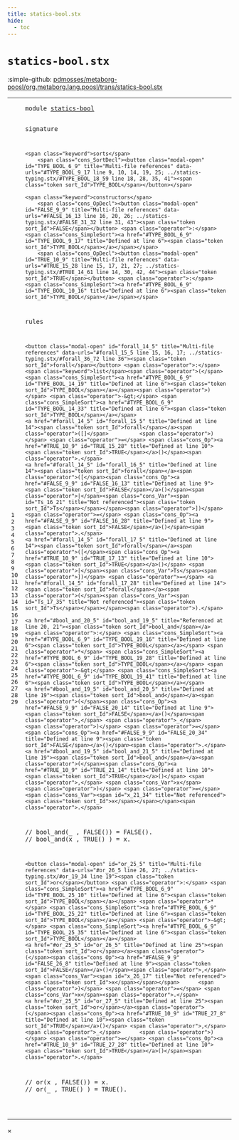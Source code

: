 ```yaml
---
title: statics-bool.stx
hide:
  - toc
---
```


# `statics-bool.stx`

:simple-github: [pdmosses/metaborg-poosl/org.metaborg.lang.poosl/trans/statics-bool.stx]

[pdmosses/metaborg-poosl/org.metaborg.lang.poosl/trans/statics-bool.stx]: https://github.com/pdmosses/metaborg-poosl/blob/master/org.metaborg.lang.poosl/trans/statics-bool.stx "The source file on GitHub"

<div class="stx"><table class="highlighttable"><tbody><tr><td class="linenos"><div class="linenodiv"><pre><span></span>1
2
3
4
5
6
7
8
9
10
11
12
13
14
15
16
17
18
19
20
21
22
23
24
25
26
27
28
29
</pre></div></td>
<td class="code"><pre><code><span class="keyword">module</span> <a href="../statics-typing.stx/#statics-bool_6_5" id="statics-bool_1_8" title="Referenced at ../statics-typing.stx line 6"><span class="token sort_Id">statics-bool</span></a>

<span class="keyword">signature</span>

    <span class="keyword">sorts</span>
        <span class="cons_SortDecl"><button class="modal-open" id="TYPE_BOOL_6_9" title="Multi-file references" data-urls="#TYPE_BOOL_9_17 line 9, 10, 14, 19, 25; ../statics-typing.stx/#TYPE_BOOL_18_59 line 18, 28, 35, 41"><span class="token sort_Id">TYPE_BOOL</span></button></span>

    <span class="keyword">constructors</span>
        <span class="cons_OpDecl"><button class="modal-open" id="FALSE_9_9" title="Multi-file references" data-urls="#FALSE_16_13 line 16, 20, 26; ../statics-typing.stx/#FALSE_31_32 line 31, 43"><span class="token sort_Id">FALSE</span></button> <span class="operator">:</span> <span class="cons_SimpleSort"><a href="#TYPE_BOOL_6_9" id="TYPE_BOOL_9_17" title="Defined at line 6"><span class="token sort_Id">TYPE_BOOL</span></a></span></span>
        <span class="cons_OpDecl"><button class="modal-open" id="TRUE_10_9" title="Multi-file references" data-urls="#TRUE_15_28 line 15, 17, 21, 27; ../statics-typing.stx/#TRUE_14_61 line 14, 30, 42, 44"><span class="token sort_Id">TRUE</span></button> <span class="operator">:</span> <span class="cons_SimpleSort"><a href="#TYPE_BOOL_6_9" id="TYPE_BOOL_10_16" title="Defined at line 6"><span class="token sort_Id">TYPE_BOOL</span></a></span></span>

<span class="keyword">rules</span>

    <button class="modal-open" id="forall_14_5" title="Multi-file references" data-urls="#forall_15_5 line 15, 16, 17; ../statics-typing.stx/#forall_36_72 line 36"><span class="token sort_Id">forall</span></button> <span class="operator">:</span> <span class="keyword">list</span><span class="operator">(</span><span class="cons_SimpleSort"><a href="#TYPE_BOOL_6_9" id="TYPE_BOOL_14_19" title="Defined at line 6"><span class="token sort_Id">TYPE_BOOL</span></a></span><span class="operator">)</span> <span class="operator">-&gt;</span> <span class="cons_SimpleSort"><a href="#TYPE_BOOL_6_9" id="TYPE_BOOL_14_33" title="Defined at line 6"><span class="token sort_Id">TYPE_BOOL</span></a></span>
    <a href="#forall_14_5" id="forall_15_5" title="Defined at line 14"><span class="token sort_Id">forall</span></a><span class="operator">([]</span>          <span class="operator">)</span> <span class="operator">=</span> <span class="cons_Op"><a href="#TRUE_10_9" id="TRUE_15_28" title="Defined at line 10"><span class="token sort_Id">TRUE</span></a>()</span><span class="operator">.</span>
    <a href="#forall_14_5" id="forall_16_5" title="Defined at line 14"><span class="token sort_Id">forall</span></a><span class="operator">([</span><span class="cons_Op"><a href="#FALSE_9_9" id="FALSE_16_13" title="Defined at line 9"><span class="token sort_Id">FALSE</span></a>()</span><span class="operator">|</span><span class="cons_Var"><span id="Ts_16_21" title="Not referenced"><span class="token sort_Id">Ts</span></span></span><span class="operator">])</span> <span class="operator">=</span> <span class="cons_Op"><a href="#FALSE_9_9" id="FALSE_16_28" title="Defined at line 9"><span class="token sort_Id">FALSE</span></a>()</span><span class="operator">.</span>
    <a href="#forall_14_5" id="forall_17_5" title="Defined at line 14"><span class="token sort_Id">forall</span></a><span class="operator">([</span><span class="cons_Op"><a href="#TRUE_10_9" id="TRUE_17_13" title="Defined at line 10"><span class="token sort_Id">TRUE</span></a>()</span> <span class="operator">|</span><span class="cons_Var">Ts</span><span class="operator">])</span> <span class="operator">=</span> <a href="#forall_14_5" id="forall_17_28" title="Defined at line 14"><span class="token sort_Id">forall</span></a><span class="operator">(</span><span class="cons_Var"><span id="Ts_17_35" title="Not referenced"><span class="token sort_Id">Ts</span></span></span><span class="operator">).</span>

    <a href="#bool_and_20_5" id="bool_and_19_5" title="Referenced at line 20, 21"><span class="token sort_Id">bool_and</span></a> <span class="operator">:</span> <span class="cons_SimpleSort"><a href="#TYPE_BOOL_6_9" id="TYPE_BOOL_19_16" title="Defined at line 6"><span class="token sort_Id">TYPE_BOOL</span></a></span> <span class="operator">*</span> <span class="cons_SimpleSort"><a href="#TYPE_BOOL_6_9" id="TYPE_BOOL_19_28" title="Defined at line 6"><span class="token sort_Id">TYPE_BOOL</span></a></span> <span class="operator">-&gt;</span> <span class="cons_SimpleSort"><a href="#TYPE_BOOL_6_9" id="TYPE_BOOL_19_41" title="Defined at line 6"><span class="token sort_Id">TYPE_BOOL</span></a></span>
    <a href="#bool_and_19_5" id="bool_and_20_5" title="Defined at line 19"><span class="token sort_Id">bool_and</span></a><span class="operator">(</span><span class="cons_Op"><a href="#FALSE_9_9" id="FALSE_20_14" title="Defined at line 9"><span class="token sort_Id">FALSE</span></a>()</span><span class="operator">,</span> <span class="operator">_</span>      <span class="operator">)</span> <span class="operator">=</span> <span class="cons_Op"><a href="#FALSE_9_9" id="FALSE_20_34" title="Defined at line 9"><span class="token sort_Id">FALSE</span></a>()</span><span class="operator">.</span>
    <a href="#bool_and_19_5" id="bool_and_21_5" title="Defined at line 19"><span class="token sort_Id">bool_and</span></a><span class="operator">(</span><span class="cons_Op"><a href="#TRUE_10_9" id="TRUE_21_14" title="Defined at line 10"><span class="token sort_Id">TRUE</span></a>()</span> <span class="operator">,</span> <span class="cons_Var">x</span>      <span class="operator">)</span> <span class="operator">=</span> <span class="cons_Var"><span id="x_21_34" title="Not referenced"><span class="token sort_Id">x</span></span></span><span class="operator">.</span>
<span class="layout">//  bool_and(_      , FALSE()) = FALSE().</span>
<span class="layout">//  bool_and(x      , TRUE() ) = x.</span>

    <button class="modal-open" id="or_25_5" title="Multi-file references" data-urls="#or_26_5 line 26, 27; ../statics-typing.stx/#or_19_34 line 19"><span class="token sort_Id">or</span></button> <span class="operator">:</span> <span class="cons_SimpleSort"><a href="#TYPE_BOOL_6_9" id="TYPE_BOOL_25_10" title="Defined at line 6"><span class="token sort_Id">TYPE_BOOL</span></a></span> <span class="operator">*</span> <span class="cons_SimpleSort"><a href="#TYPE_BOOL_6_9" id="TYPE_BOOL_25_22" title="Defined at line 6"><span class="token sort_Id">TYPE_BOOL</span></a></span> <span class="operator">-&gt;</span> <span class="cons_SimpleSort"><a href="#TYPE_BOOL_6_9" id="TYPE_BOOL_25_35" title="Defined at line 6"><span class="token sort_Id">TYPE_BOOL</span></a></span>
    <a href="#or_25_5" id="or_26_5" title="Defined at line 25"><span class="token sort_Id">or</span></a><span class="operator">(</span><span class="cons_Op"><a href="#FALSE_9_9" id="FALSE_26_8" title="Defined at line 9"><span class="token sort_Id">FALSE</span></a>()</span><span class="operator">,</span> <span class="cons_Var"><span id="x_26_17" title="Not referenced"><span class="token sort_Id">x</span></span></span>      <span class="operator">)</span> <span class="operator">=</span> <span class="cons_Var">x</span><span class="operator">.</span>
    <a href="#or_25_5" id="or_27_5" title="Defined at line 25"><span class="token sort_Id">or</span></a><span class="operator">(</span><span class="cons_Op"><a href="#TRUE_10_9" id="TRUE_27_8" title="Defined at line 10"><span class="token sort_Id">TRUE</span></a>()</span> <span class="operator">,</span> <span class="operator">_</span>      <span class="operator">)</span> <span class="operator">=</span> <span class="cons_Op"><a href="#TRUE_10_9" id="TRUE_27_28" title="Defined at line 10"><span class="token sort_Id">TRUE</span></a>()</span><span class="operator">.</span>
<span class="layout">//  or(x      , FALSE()) = x.</span>
<span class="layout">//  or(_      , TRUE() ) = TRUE().</span>

</code></pre></td></tr></tbody></table></div>

<div id="modal">
  <div id="modal-content">
    <span id="modal-close">&times;</span>
    <h2 id="modal-h2"></h2>
    <p  id="modal-p"></p>
    <ul id="modal-ul"></ul>
  </div>
</div>
